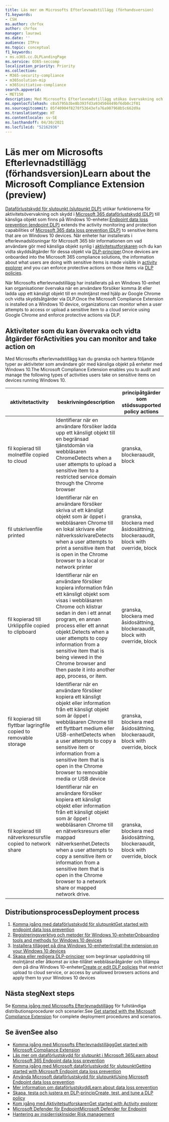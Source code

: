 ```yaml
---
title: Läs mer om Microsofts Efterlevnadstillägg (förhandsversion)
f1.keywords:
- CSH
ms.author: chrfox
author: chrfox
manager: laurawi
ms.date: ''
audience: ITPro
ms.topic: conceptual
f1_keywords:
- ms.o365.cc.DLPLandingPage
ms.service: O365-seccomp
localization_priority: Priority
ms.collection:
- M365-security-compliance
- m365solution-mip
- m365initiative-compliance
search.appverid:
- MET150
description: Med Microsofts Efterlevnadstillägg utökas övervakning och kontroll av filaktiviteter och skyddsåtgärder mot Google Chrome-webbläsaren
ms.openlocfilehash: c8a5795b3be8b393fd3a934504449bf6db0c2f01
ms.sourcegitcommit: 05f40904f8278f53643efa76a907968b5c662d9a
ms.translationtype: HT
ms.contentlocale: sv-SE
ms.lasthandoff: 04/30/2021
ms.locfileid: "52162936"
---
```

# <a name="learn-about-the-microsoft-compliance-extension-preview"></a><span data-ttu-id="ef78b-103">Läs mer om Microsofts Efterlevnadstillägg (förhandsversion)</span><span class="sxs-lookup"><span data-stu-id="ef78b-103">Learn about the Microsoft Compliance Extension (preview)</span></span>

<span data-ttu-id="ef78b-104">[Dataförlustskydd för slutpunkt (slutpunkt DLP)](endpoint-dlp-learn-about.md) utökar funktionerna för aktivitetsövervakning och skydd i [Microsoft 365 dataförlustskydd (DLP)](dlp-learn-about-dlp.md) till känsliga objekt som finns på Windows 10-enheter.</span><span class="sxs-lookup"><span data-stu-id="ef78b-104">[Endpoint data loss prevention (endpoint DLP)](endpoint-dlp-learn-about.md) extends the activity monitoring and protection capabilities of [Microsoft 365 data loss prevention (DLP)](dlp-learn-about-dlp.md) to sensitive items that are on Windows 10 devices.</span></span> <span data-ttu-id="ef78b-105">När enheter har installerats i efterlevnadslösningar för Microsoft 365 blir informationen om vad användare gör med känsliga objekt synlig i [aktivitetsutforskaren](data-classification-activity-explorer.md) och du kan vidta skyddsåtgärder för dessa objekt via [DLP-principer](create-test-tune-dlp-policy.md).</span><span class="sxs-lookup"><span data-stu-id="ef78b-105">Once devices are onboarded into the Microsoft 365 compliance solutions, the information about what users are doing with sensitive items is made visible in [activity explorer](data-classification-activity-explorer.md) and you can enforce protective actions on those items via [DLP policies](create-test-tune-dlp-policy.md).</span></span>

<span data-ttu-id="ef78b-106">När Microsofts efterlevnadstillägg har installerats på en Windows 10-enhet kan organisationer övervaka när en användare försöker komma åt eller ladda upp ett känsligt objekt till en molntjänst med hjälp av Google Chrome och vidta skyddsåtgärder via DLP.</span><span class="sxs-lookup"><span data-stu-id="ef78b-106">Once the Microsoft Compliance Extension is installed on a Windows 10 device, organizations can monitor when a user attempts to access or upload a sensitive item to a cloud service using Google Chrome and enforce protective actions via DLP.</span></span>  

## <a name="activities-you-can-monitor-and-take-action-on"></a><span data-ttu-id="ef78b-107">Aktiviteter som du kan övervaka och vidta åtgärder för</span><span class="sxs-lookup"><span data-stu-id="ef78b-107">Activities you can monitor and take action on</span></span>

<span data-ttu-id="ef78b-108">Med Microsofts efterlevnadstillägg kan du granska och hantera följande typer av aktiviteter som användare gör med känsliga objekt på enheter med Windows 10.</span><span class="sxs-lookup"><span data-stu-id="ef78b-108">The Microsoft Compliance Extension enables you to audit and manage the following types of activities users take on sensitive items on devices running Windows 10.</span></span>

<span data-ttu-id="ef78b-109">aktivitet</span><span class="sxs-lookup"><span data-stu-id="ef78b-109">activity</span></span> |<span data-ttu-id="ef78b-110">beskrivning</span><span class="sxs-lookup"><span data-stu-id="ef78b-110">description</span></span>  | <span data-ttu-id="ef78b-111">principåtgärder som stöds</span><span class="sxs-lookup"><span data-stu-id="ef78b-111">supported policy actions</span></span>|
|---------|---------|---------|
|<span data-ttu-id="ef78b-112">fil kopierad till molnet</span><span class="sxs-lookup"><span data-stu-id="ef78b-112">file copied to cloud</span></span>  | <span data-ttu-id="ef78b-113">Identifierar när en användare försöker ladda upp ett känsligt objekt till en begränsad tjänstdomän via webbläsaren Chrome</span><span class="sxs-lookup"><span data-stu-id="ef78b-113">Detects when a user attempts to upload a sensitive item to a restricted service domain through the Chrome browser</span></span> |<span data-ttu-id="ef78b-114">granska, blockera</span><span class="sxs-lookup"><span data-stu-id="ef78b-114">audit, block</span></span>|
|<span data-ttu-id="ef78b-115">fil utskriven</span><span class="sxs-lookup"><span data-stu-id="ef78b-115">file printed</span></span>  |<span data-ttu-id="ef78b-116">Identifierar när en användare försöker skriva ut ett känsligt objekt som är öppet i webbläsaren Chrome till en lokal skrivare eller nätverksskrivare</span><span class="sxs-lookup"><span data-stu-id="ef78b-116">Detects when a user attempts to print a sensitive item that is open in the Chrome browser to a local or network printer</span></span> |<span data-ttu-id="ef78b-117">granska, blockera med åsidosättning, blockera</span><span class="sxs-lookup"><span data-stu-id="ef78b-117">audit, block with override, block</span></span>|
|<span data-ttu-id="ef78b-118">fil kopierad till Urklipp</span><span class="sxs-lookup"><span data-stu-id="ef78b-118">file copied to clipboard</span></span> |<span data-ttu-id="ef78b-119">Identifierar när en användare försöker kopiera information från ett känsligt objekt som visas i webbläsaren Chrome och klistrar sedan in den i ett annat program, en annan process eller ett annat objekt.</span><span class="sxs-lookup"><span data-stu-id="ef78b-119">Detects when a user attempts to copy information from a sensitive item that is being viewed in the Chrome browser and then paste it into another app, process, or item.</span></span> |<span data-ttu-id="ef78b-120">granska, blockera med åsidosättning, blockera</span><span class="sxs-lookup"><span data-stu-id="ef78b-120">audit, block with override, block</span></span>|
|<span data-ttu-id="ef78b-121">fil kopierad till flyttbar lagring</span><span class="sxs-lookup"><span data-stu-id="ef78b-121">file copied to removable storage</span></span>    | <span data-ttu-id="ef78b-122">Identifierar när en användare försöker kopiera ett känsligt objekt eller information från ett känsligt objekt som är öppet i webbläsaren Chrome till ett flyttbart medium eller USB-enhet</span><span class="sxs-lookup"><span data-stu-id="ef78b-122">Detects when a user attempts to copy a sensitive item or information from a sensitive item that is open in the Chrome browser to removable media or USB device</span></span> |<span data-ttu-id="ef78b-123">granska, blockera med åsidosättning, blockera</span><span class="sxs-lookup"><span data-stu-id="ef78b-123">audit, block with override, block</span></span>|
|<span data-ttu-id="ef78b-124">fil kopierad till nätverksresurs</span><span class="sxs-lookup"><span data-stu-id="ef78b-124">file copied to network share</span></span>  |<span data-ttu-id="ef78b-125">Identifierar när en användare försöker kopiera ett känsligt objekt eller information från ett känsligt objekt som är öppet i webbläsaren Chrome till en nätverksresurs eller mappad nätverksenhet.</span><span class="sxs-lookup"><span data-stu-id="ef78b-125">Detects when a user attempts to copy a sensitive item or information from a sensitive item that is open in the Chrome browser  to a network share or mapped network drive.</span></span>|<span data-ttu-id="ef78b-126">granska, blockera med åsidosättning, blockera</span><span class="sxs-lookup"><span data-stu-id="ef78b-126">audit, block with override, block</span></span> |

## <a name="deployment-process"></a><span data-ttu-id="ef78b-127">Distributionsprocess</span><span class="sxs-lookup"><span data-stu-id="ef78b-127">Deployment process</span></span>
1. [<span data-ttu-id="ef78b-128">Komma igång med dataförlustskydd för slutpunkt</span><span class="sxs-lookup"><span data-stu-id="ef78b-128">Get started with endpoint data loss prevention</span></span>](endpoint-dlp-getting-started.md)
2. [<span data-ttu-id="ef78b-129">Registreringsverktyg och metoder för Windows 10-enheter</span><span class="sxs-lookup"><span data-stu-id="ef78b-129">Onboarding tools and methods for Windows 10 devices</span></span>](dlp-configure-endpoints.md)
3. [<span data-ttu-id="ef78b-130">Installera tillägget på dina Windows 10-enheter</span><span class="sxs-lookup"><span data-stu-id="ef78b-130">Install the extension on your Windows 10 devices</span></span>](dlp-chrome-get-started.md)
4. <span data-ttu-id="ef78b-131">[Skapa eller redigera DLP-principer](create-test-tune-dlp-policy.md) som begränsar uppladdning till molntjänst eller åtkomst av icke-tillåtet webbläsaråtgärder och tillämpa dem på dina Windows 10-enheter</span><span class="sxs-lookup"><span data-stu-id="ef78b-131">[Create or edit DLP policies](create-test-tune-dlp-policy.md) that restrict upload to cloud service, or access by unallowed browsers actions and apply them to your Windows 10 devices</span></span>

## <a name="next-steps"></a><span data-ttu-id="ef78b-132">Nästa steg</span><span class="sxs-lookup"><span data-stu-id="ef78b-132">Next steps</span></span>

<span data-ttu-id="ef78b-133">Se [Komma igång med Microsofts Efterlevnadstillägg](dlp-chrome-get-started.md) för fullständiga distributionsprocedurer och scenarier.</span><span class="sxs-lookup"><span data-stu-id="ef78b-133">See [Get started with the Microsoft Compliance Extension](dlp-chrome-get-started.md) for complete deployment procedures and scenarios.</span></span>

## <a name="see-also"></a><span data-ttu-id="ef78b-134">Se även</span><span class="sxs-lookup"><span data-stu-id="ef78b-134">See also</span></span>

- [<span data-ttu-id="ef78b-135">Komma igång med Microsofts Efterlevnadstillägg</span><span class="sxs-lookup"><span data-stu-id="ef78b-135">Get started with Microsoft Compliance Extension</span></span>](dlp-chrome-get-started.md)
- [<span data-ttu-id="ef78b-136">Läs mer om dataförlustskydd för slutpunkt i Microsoft 365</span><span class="sxs-lookup"><span data-stu-id="ef78b-136">Learn about Microsoft 365 Endpoint data loss prevention</span></span>](endpoint-dlp-learn-about.md)
- [<span data-ttu-id="ef78b-137">Komma igång med Microsoft dataförlustskydd för slutpunkt</span><span class="sxs-lookup"><span data-stu-id="ef78b-137">Getting started with Microsoft Endpoint data loss prevention</span></span>](endpoint-dlp-getting-started.md)
- [<span data-ttu-id="ef78b-138">Använda Microsoft dataförlustskydd för slutpunkt</span><span class="sxs-lookup"><span data-stu-id="ef78b-138">Using Microsoft Endpoint data loss prevention</span></span>](endpoint-dlp-using.md)
- [<span data-ttu-id="ef78b-139">Mer information om dataförlustskydd</span><span class="sxs-lookup"><span data-stu-id="ef78b-139">Learn about data loss prevention</span></span>](dlp-learn-about-dlp.md)
- [<span data-ttu-id="ef78b-140">Skapa, testa och justera en DLP-princip</span><span class="sxs-lookup"><span data-stu-id="ef78b-140">Create, test, and tune a DLP policy</span></span>](create-test-tune-dlp-policy.md)
- [<span data-ttu-id="ef78b-141">Kom igång med Aktivitetsutforskaren</span><span class="sxs-lookup"><span data-stu-id="ef78b-141">Get started with Activity explorer</span></span>](data-classification-activity-explorer.md)
- [<span data-ttu-id="ef78b-142">Microsoft Defender för Endpoint</span><span class="sxs-lookup"><span data-stu-id="ef78b-142">Microsoft Defender for Endpoint</span></span>](https://docs.microsoft.com/windows/security/threat-protection/)
- [<span data-ttu-id="ef78b-143">Hantering av insiderrisk</span><span class="sxs-lookup"><span data-stu-id="ef78b-143">Insider Risk management</span></span>](insider-risk-management.md)
